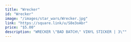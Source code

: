 ```yaml
---
title: "Wrecker"
id: "Wrecker"
image: "/images/star_wars/Wrecker.jpg"
link: "https://square.link/u/S8e3oAbr"
price: "$5.00"
description: "WRECKER \"BAD BATCH\" VINYL STICKER | 3\""
---
```

